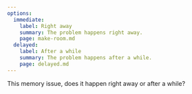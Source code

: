```yaml
---
options:
  immediate:
    label: Right away
    summary: The problem happens right away.
    page: make-room.md
  delayed:
    label: After a while
    summary: The problem happens after a while.
    page: delayed.md
---
```


This memory issue, does it happen right away or after a while?
